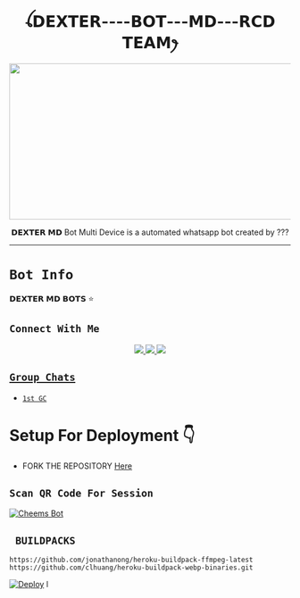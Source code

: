 

<h1 align="center">ꪶ𝗗𝗘𝗫𝗧𝗘𝗥----𝗕𝗢𝗧---𝗠𝗗---𝗥𝗖𝗗 𝗧𝗘𝗔𝗠ꫂ<br></h1>
<p align="center">
<img src="https://i.ibb.co/ZJfb9Jy/20240216-121657.jpg" width="540" height="280" />
</p>

<p align="center">
𝗗𝗘𝗫𝗧𝗘𝗥 𝗠𝗗 Bot Multi Device is a automated whatsapp bot created by ???
</p>

------

# ```Bot Info```
𝗗𝗘𝗫𝗧𝗘𝗥 𝗠𝗗  𝗕𝗢𝗧𝗦 ⭐

## ```Connect With Me```
<p align="center">
<a href="https://wa.me/94778493845"><img src="https://img.shields.io/badge/Contact -25D366?style=for-the-badge&logo=whatsapp&logoColor=white" />
<a href="https://chat.whatsapp.com/JXUE45NloA0DSUl549cmKL"><img src="https://img.shields.io/badge/Join Official GC-25D366?style=for-the-badge&logo=whatsapp&logoColor=white" />
<a href="https://youtube.com/@Dextertoola999?si=HG-A4JpJ83zDpmS5"><img src="https://img.shields.io/badge/Subscribe -ff0000?style=for-the-badge&logo=youtube&logoColor=ff000000&link=https://youtube.com/@Dextertoola999" /><br>
</p>

## ```Group Chats```

- [`1st GC`](https://chat.whatsapp.com/JXUE45NloA0DSUl549cmKL)

# Setup For Deployment 👇

- FORK THE REPOSITORY [Here](https://github.com/DGXeon/CheemsBot-MD8/fork)

## `Scan QR Code For Session`
[![Cheems Bot](https://repl.it/badge/github/quiec/whatsasena)](https://replit.com/@purnadexter7/DEXTER-MD-BOTS)

## ` BUILDPACKS`

```
https://github.com/jonathanong/heroku-buildpack-ffmpeg-latest
https://github.com/clhuang/heroku-buildpack-webp-binaries.git
```

[![Deploy](https://www.herokucdn.com/deploy/button.svg)](https://heroku.com/deploy?template=https://github.com/DGXeon/CheemsBot-MD8/)
l
